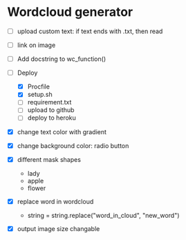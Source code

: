 # Wordcloud generator

- [ ] upload custom text: if text ends with .txt, then read

- [ ] link on image

- [ ] Add docstring to wc_function()

- [ ] Deploy
    * [x] Procfile
    * [x] setup.sh
    * [ ] requirement.txt
    * [ ] upload to github
    * [ ] deploy to heroku

- [x] change text color with gradient

- [x] change background color: radio button

- [x] different mask shapes
    * lady
    * apple
    * flower

- [x] replace word in wordcloud
    * string = string.replace("word_in_cloud", "new_word")

- [x] output image size changable

